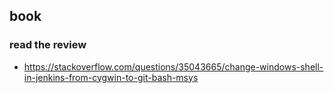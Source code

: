 ## book
### read the review
* https://stackoverflow.com/questions/35043665/change-windows-shell-in-jenkins-from-cygwin-to-git-bash-msys
